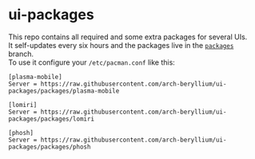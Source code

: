 # ui-packages

This repo contains all required and some extra packages for several UIs.  
It self-updates every six hours and the packages live in
the [`packages`](https://github.com/arch-beryllium/plasma-mobile-packages/tree/packages) branch.  
To use it configure your `/etc/pacman.conf` like this:

```
[plasma-mobile]
Server = https://raw.githubusercontent.com/arch-beryllium/ui-packages/packages/plasma-mobile

[lomiri]
Server = https://raw.githubusercontent.com/arch-beryllium/ui-packages/packages/lomiri

[phosh]
Server = https://raw.githubusercontent.com/arch-beryllium/ui-packages/packages/phosh
```